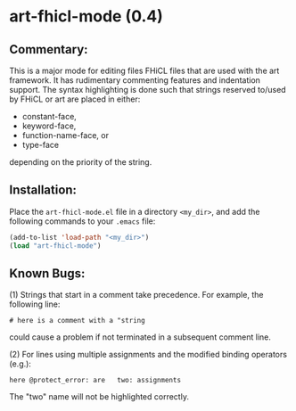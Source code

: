art-fhicl-mode (0.4)
==============

Commentary:
-----------

This is a major mode for editing files FHiCL files that are used with
the art framework.  It has rudimentary commenting features and
indentation support.  The syntax highlighting is done such that
strings reserved to/used by FHiCL or art are placed in either:

- constant-face,
- keyword-face,
- function-name-face, or
- type-face

depending on the priority of the string.

Installation:
-------------

Place the `art-fhicl-mode.el` file in a directory `<my_dir>`, and add
the following commands to your `.emacs` file:

```.lisp
(add-to-list 'load-path "<my_dir>")
(load "art-fhicl-mode")
```

Known Bugs:
-----------


(1) Strings that start in a comment take precedence.  For example, the following line:

```
# here is a comment with a "string
```

could cause a problem if not terminated in a subsequent comment line.

(2) For lines using multiple assignments and the modified binding operators (e.g.):

```
here @protect_error: are   two: assignments
```

The "two" name will not be highlighted correctly.
